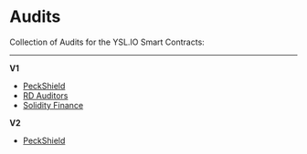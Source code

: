 # Audits

Collection of Audits for the YSL.IO Smart Contracts:


------------

**V1**
- [PeckShield](https://github.com/ysl-io/audits/blob/main/PeckShield-Audit-Report.pdf)
- [RD Auditors](https://github.com/ysl-io/audits/blob/main/RDAuditors-Audit-Report.pdf)
- [Solidity Finance](https://solidity.finance/audits/YSLProtocolV2)

**V2**
- [PeckShield](https://github.com/ysl-io/audits/files/11459479/PeckShield-Audit-Report-YSLv2-v1.0.pdf)
